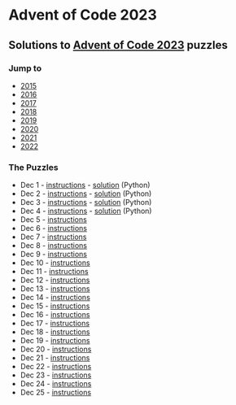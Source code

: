 # Advent of Code 2023

## Solutions to [Advent of Code 2023](https://adventofcode.com/2023/) puzzles

### Jump to
- [2015](https://github.com/SSteve/AdventOfCode/tree/master/Advent2015)
- [2016](https://github.com/SSteve/AdventOfCode/tree/master/Advent2016)
- [2017](https://github.com/SSteve/AdventOfCode/tree/master/Advent2017)
- [2018](https://github.com/SSteve/AdventOfCode/tree/master/Advent2018)
- [2019](https://github.com/SSteve/AdventOfCode/tree/master/Advent2019)
- [2020](https://github.com/SSteve/AdventOfCode/tree/master/Advent2020)
- [2021](https://github.com/SSteve/AdventOfCode/tree/master/Advent2021)
- [2022](https://github.com/SSteve/AdventOfCode/tree/master/Advent2022)

### The Puzzles
- Dec 1 - [instructions](http://adventofcode.com/2023/day/1) - [solution](./day1.py) (Python)
- Dec 2 - [instructions](http://adventofcode.com/2023/day/2) - [solution](./day2.py) (Python)
- Dec 3 - [instructions](http://adventofcode.com/2023/day/3) - [solution](./day3.py) (Python)
- Dec 4 - [instructions](http://adventofcode.com/2023/day/4) - [solution](./day4.py) (Python)
- Dec 5 - [instructions](http://adventofcode.com/2023/day/5)
- Dec 6 - [instructions](http://adventofcode.com/2023/day/6)
- Dec 7 - [instructions](http://adventofcode.com/2023/day/7)
- Dec 8 - [instructions](http://adventofcode.com/2023/day/8)
- Dec 9 - [instructions](http://adventofcode.com/2023/day/9)
- Dec 10 - [instructions](http://adventofcode.com/2023/day/10)
- Dec 11 - [instructions](http://adventofcode.com/2023/day/11)
- Dec 12 - [instructions](http://adventofcode.com/2023/day/12)
- Dec 13 - [instructions](http://adventofcode.com/2023/day/13)
- Dec 14 - [instructions](http://adventofcode.com/2023/day/14)
- Dec 15 - [instructions](http://adventofcode.com/2023/day/15)
- Dec 16 - [instructions](http://adventofcode.com/2023/day/16)
- Dec 17 - [instructions](http://adventofcode.com/2023/day/17)
- Dec 18 - [instructions](http://adventofcode.com/2023/day/18)
- Dec 19 - [instructions](http://adventofcode.com/2023/day/19)
- Dec 20 - [instructions](http://adventofcode.com/2023/day/20)
- Dec 21 - [instructions](http://adventofcode.com/2023/day/21)
- Dec 22 - [instructions](http://adventofcode.com/2023/day/22)
- Dec 23 - [instructions](http://adventofcode.com/2023/day/23)
- Dec 24 - [instructions](http://adventofcode.com/2023/day/24)
- Dec 25 - [instructions](http://adventofcode.com/2023/day/25)
